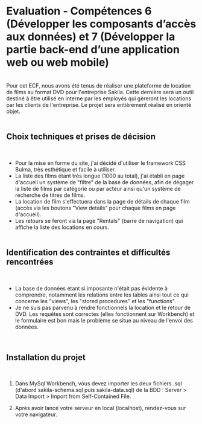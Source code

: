 <h1>Evaluation - Compétences 6 (Développer les composants d’accès aux données) et 7 (Développer la partie back-end d’une application web ou web mobile)</h1>
<br>
Pour cet ECF, nous avons été tenus de réaliser une plateforme de location de films au format DVD pour l'entreprise Sakila. Cette dernière sera un outil destiné à être utilisé en interne par les employés qui gèreront les locations par les clients de l'entreprise. Le projet sera entièrement réalisé en orienté objet.
<br><br>

<h2>Choix techniques et prises de décision</h2>
<br>

* Pour la mise en forme du site, j'ai décidé d'utiliser le framework CSS Bulma, très esthétique et facile à utiliser.
* La liste des films étant très longue (1000 au total), j'ai établi en page d'accueil un système de "filtre" de la base de données, afin de dégager la liste de films par catégorie ou par acteur ainsi qu'un système de recherche de titres de films.
* La location de film s'effectuera dans la page de détails de chaque film (accès via les boutons "View details" pour chaque films en page d'accueil).
* Les retours se feront via la page "Rentals" (barre de navigation) qui affiche la liste des locations en cours.
<br><br>

<h2>Identification des contraintes et difficultés rencontrées</h2>
<br>

* La base de données étant si imposante n'était pas évidente à comprendre, notamment les relations entre les tables ainsi tout ce qui concerne les "views", les "stored procedures" et les "functions".
* Je ne suis pas parvenu à rendre fonctionnels la location et le retour de DVD. Les requêtes sont correctes (elles fonctionnent sur Workbench) et le formulaire est bon mais le problème se situe au niveau de l'envoi des données.
<br>

<h2>Installation du projet</h2>
<br>

1. Dans MySql Workbench, vous devez importer les deux fichiers .sql (d'abord sakila-schema.sql puis sakila-data.sql) de la BDD : Server > Data Import > Import from Self-Contained File.<br>

2. Après avoir lancé votre serveur en local (localhost), rendez-vous sur votre navigateur.<br>